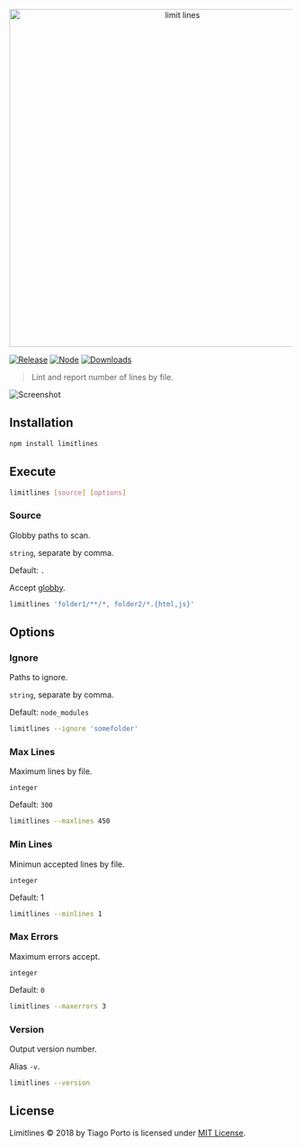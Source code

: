 <p align="center">
  <img src="./docs/logo.svg" alt="limit lines" width="600">
<p>

[![Release](https://img.shields.io/npm/v/limitlines.svg?style=flat-square&label=release)](https://github.com/tiagoporto/limitlines/releases)
[![Node](https://img.shields.io/node/v/limitlines.svg?style=flat-square)](https://www.npmjs.com/package/limitlines)
[![Downloads](https://img.shields.io/npm/d18m/limitlines.svg?style=flat-square)](https://www.npmjs.com/package/limitlines)

<!-- [![Coverage Status](https://img.shields.io/coveralls/tiagoporto/limitlines.svg?style=flat-square)](https://coveralls.io/github/tiagoporto/limitlines) -->
<!-- [![Mutation testing cover](https://badge.stryker-mutator.io/github.com/tiagoporto/limitlines/main)](https://stryker-mutator.github.io) -->

> Lint and report number of lines by file.

![Screenshot](./docs/Screenshot.png)

## Installation

```bash
npm install limitlines
```

## Execute

```bash
limitlines [source] [options]
```

### Source

Globby paths to scan.

`string`, separate by comma.

Default: `.`

Accept [globby](https://github.com/sindresorhus/globby).

```bash
limitlines 'folder1/**/*, folder2/*.{html,js}'
```

## Options

### Ignore

Paths to ignore.

`string`, separate by comma.

Default: `node_modules`

```bash
limitlines --ignore 'somefolder'
```

### Max Lines

Maximum lines by file.

`integer`

Default: `300`

```bash
limitlines --maxlines 450
```

### Min Lines

Minimun accepted lines by file.

`integer`

Default: 1

```bash
limitlines --minlines 1
```

### Max Errors

Maximum errors accept.

`integer`

Default: `0`

```bash
limitlines --maxerrors 3
```

### Version

Output version number.

Alias `-v`.

```bash
limitlines --version
```

## License

Limitlines © 2018 by Tiago Porto is licensed under [MIT License](https://github.com/tiagoporto/limitlines/blob/main/LICENSE).
